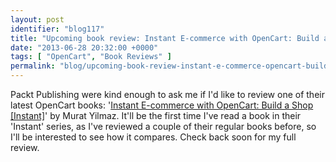 ```yaml
---
layout: post
identifier: "blog117"
title: "Upcoming book review: Instant E-commerce with OpenCart: Build a Shop [Instant]"
date: "2013-06-28 20:32:00 +0000"
tags: [ "OpenCart", "Book Reviews" ]
permalink: "blog/upcoming-book-review-instant-e-commerce-opencart-build-shop-instant"
---
```

Packt Publishing were kind enough to ask me if I'd like to review one of their latest OpenCart books: '[Instant E-commerce with OpenCart: Build a Shop [Instant]](http://www.packtpub.com/ecommerce-with-opencart/book)' by Murat Yilmaz. It'll be the first time I've read a book in their 'Instant' series, as I've reviewed a couple of their regular books before, so I'll be interested to see how it compares. Check back soon for my full review.